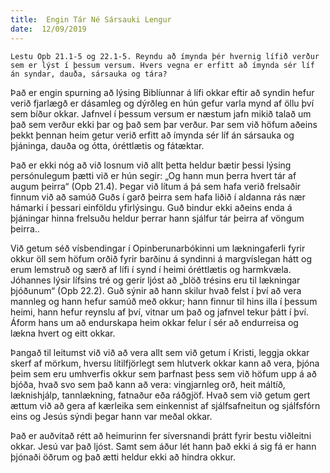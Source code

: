 ```yaml
---
title:  Engin Tár Né Sársauki Lengur
date:  12/09/2019
---
```


`Lestu Opb 21.1-5 og 22.1-5. Reyndu að ímynda þér hvernig lífið verður sem er lýst í þessum versum. Hvers vegna er erfitt að ímynda sér líf án syndar, dauða, sársauka og tára?`

Það er engin spurning að lýsing Biblíunnar á lífi okkar eftir að syndin hefur verið fjarlægð er dásamleg og dýrðleg en hún gefur varla mynd af öllu því sem bíður okkar. Jafnvel í þessum versum er næstum jafn mikið talað um það sem verður ekki þar og það sem þar verður. Þar sem við höfum aðeins þekkt þennan heim getur verið erfitt að ímynda sér líf án sársauka og þjáninga, dauða og ótta, óréttlætis og fátæktar.

Það er ekki nóg að við losnum við allt þetta heldur bætir þessi lýsing persónulegum þætti við er hún segir: „Og hann mun þerra hvert tár af augum þeirra“ (Opb 21.4). Þegar við lítum á þá sem hafa verið frelsaðir finnum við að samúð Guðs í garð þeirra sem hafa liðið í aldanna rás nær hámarki í þessari einföldu yfirlýsingu. Guð bindur ekki aðeins enda á þjáningar hinna frelsuðu heldur þerrar hann sjálfur tár þeirra af vöngum þeirra..

Við getum séð vísbendingar í Opinberunarbókinni um lækningaferli fyrir okkur öll sem höfum orðið fyrir barðinu á syndinni á margvíslegan hátt og erum lemstruð og særð af lífi í synd í heimi óréttlætis og harmkvæla. Jóhannes lýsir lífsins tré og gerir ljóst að „blöð trésins eru til lækningar þjóðunum“ (Opb 22.2). Guð sýnir að hann skilur hvað felst í því að vera mannleg og hann hefur samúð með okkur; hann finnur til hins illa í þessum heimi, hann hefur reynslu af því, vitnar um það og jafnvel tekur þátt í því. Áform hans um að endurskapa heim okkar felur í sér að endurreisa og lækna hvert og eitt okkar.

Þangað til leitumst við við að vera allt sem við getum í Kristi, leggja okkar skerf af mörkum, hversu lítilfjörlegt sem hlutverk okkar kann að vera, þjóna þeim sem eru umhverfis okkur sem þarfnast þess sem við höfum upp á að bjóða, hvað svo sem það kann að vera: vingjarnleg orð, heit máltíð, læknishjálp, tannlækning, fatnaður eða ráðgjöf. Hvað sem við getum gert ættum við að gera af kærleika sem einkennist af sjálfsafneitun og sjálfsfórn eins og Jesús sýndi þegar hann var meðal okkar.

Það er auðvitað rétt að heimurinn fer síversnandi þrátt fyrir bestu viðleitni okkar. Jesú var það ljóst. Samt sem áður lét hann það ekki á sig fá er hann þjónaði öðrum og það ætti heldur ekki að hindra okkur.
